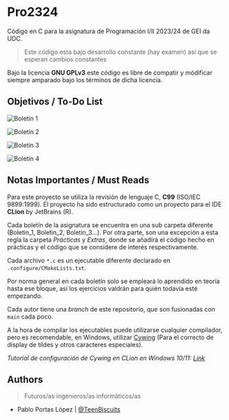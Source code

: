 # Pro2324

Código en C para la asignatura de Programación I/II 2023/24 de GEI da UDC.

> Este código esta bajo desarrollo constante (hay examen) así que se esperan cambios constantes

Bajo la licencia **GNU GPLv3** este código es libre de compatir y módificar siempre amparado bajo los términos de dicha
licencia.

## Objetivos / To-Do List

![Boletín 1](https://progress-bar.dev/100/?title=Boletín%201&width=200&color=d2007b)

![Boletín 2](https://progress-bar.dev/40/?title=Boletín%202&width=200&color=d2007b)

![Boletín 3](https://progress-bar.dev/31/?title=Boletín%203&width=200&color=d2007b)

![Boletín 4](https://progress-bar.dev/0/?title=Boletín%204&width=200&color=d2007b)

<!---
- [x] Boletín 1 ( 20 / 20 )
- [ ] Boletín 2 ( 20 / 50 ) 
- [ ] Boletín 3 ( 11 / 36 ) 
- [ ] Boletín 4 ( 00 / 40 )
--->

## Notas Importantes / Must Reads

Para este proyecto se utiliza la revisión de lenguaje C, **C99** (ISO/IEC 9899:1999). El proyecto ha sido estructurado
como un proyecto para el IDE **CLion** by JetBrains (R).

Cada boletín de la asignatura se encuentra en una sub carpeta diferente (Boletin_1, Boletin_2, Boletin_3...). Por otra
parte, son una excepción a esta regla la carpeta *Prácticas* y *Extras*, donde se añadirá el código hecho en prácticas y
el código que se considere de interés respectivamente.

Cada archivo ```*.c``` es un ejecutable diferente declarado en ``.configure/CMakeLists.txt``.

Por norma general en cada boletín solo se empleará lo aprendido en teoría hasta ese bloque, así los ejercicios valdrán
para quién todavía esté empezando.

Cada autor tiene una *branch* de este repositorio, que son fusionadas con ``main`` cada poco.

A la hora de compilar los ejecutables puede utilizarse cualquier compilador, pero es recomendable, en Windows,
utilizar [Cywing](https://www.cygwin.com) (Para el correcto de display de tíldes y otros caracteres especiales).

*Tutorial de configuración de Cywing en CLion en Windows
10/11: [Link](https://www.jetbrains.com/help/clion/quick-tutorial-on-configuring-clion-on-windows.html#Cygwin)*

## Authors

> Futuros/as ingenieros/as informáticos/as

- Pablo Portas López | [@TeenBiscuits](https://github.com/TeenBiscuits)
